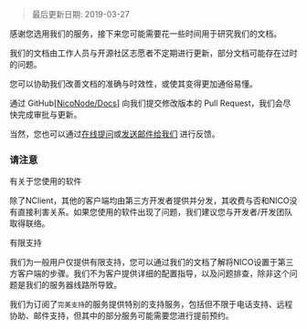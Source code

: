 > 最后更新日期: 2019-03-27

<p class="info">感谢您选用我们的服务，接下来您可能需要花一些时间用于研究我们的文档。</p>

我们的文档由工作人员与开源社区志愿者不定期进行更新，部分文档可能存在过时的问题。

您可以协助我们改善文档的准确与时效性，或使其变得更加通俗易懂。

通过 GitHub[[NicoNode/Docs](https://github.com/niconode/docs)] 向我们提交修改版本的 Pull Request，我们会尽快完成审批与更新。

当然，您也可以通过[在线提问](https://niconode.xyz/cs/ticket/new)或[发送邮件给我们](mailto:customerservice@nico.cafe) 进行反馈。

### 请注意

<p class="tip">有关于您使用的软件</p>

除了NClient，其他的客户端均由第三方开发者提供并分发，其收费与否和NICO没有直接利害关系。如果您使用的软件出现了问题，我们建议您与开发者/开发团队取得联络。 

<p class="tip">有限支持</p>

我们为一般用户仅提供有限支持，您可以通过我们的文档了解将NICO设置于第三方客户端的步骤。我们不为客户提供详细的配置指导，以及问题排查，除非这个问题是我们的服务器线路所导致。

我们为订阅了`完美支持`的服务提供特别的支持服务，包括但不限于电话支持、远程协助、邮件支持，但其中的部分服务可能需要您进行提前预约。
